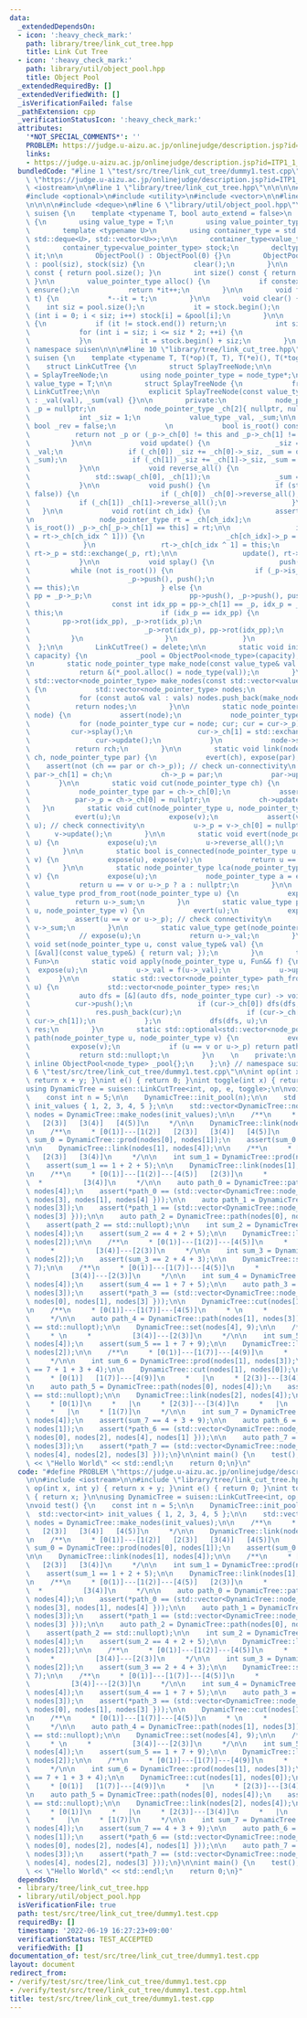 ```yaml
---
data:
  _extendedDependsOn:
  - icon: ':heavy_check_mark:'
    path: library/tree/link_cut_tree.hpp
    title: Link Cut Tree
  - icon: ':heavy_check_mark:'
    path: library/util/object_pool.hpp
    title: Object Pool
  _extendedRequiredBy: []
  _extendedVerifiedWith: []
  _isVerificationFailed: false
  _pathExtension: cpp
  _verificationStatusIcon: ':heavy_check_mark:'
  attributes:
    '*NOT_SPECIAL_COMMENTS*': ''
    PROBLEM: https://judge.u-aizu.ac.jp/onlinejudge/description.jsp?id=ITP1_1_A
    links:
    - https://judge.u-aizu.ac.jp/onlinejudge/description.jsp?id=ITP1_1_A
  bundledCode: "#line 1 \"test/src/tree/link_cut_tree/dummy1.test.cpp\"\n#define PROBLEM\
    \ \"https://judge.u-aizu.ac.jp/onlinejudge/description.jsp?id=ITP1_1_A\"\n\n#include\
    \ <iostream>\n\n#line 1 \"library/tree/link_cut_tree.hpp\"\n\n\n\n#include <cassert>\n\
    #include <optional>\n#include <utility>\n#include <vector>\n\n#line 1 \"library/util/object_pool.hpp\"\
    \n\n\n\n#include <deque>\n#line 6 \"library/util/object_pool.hpp\"\n\nnamespace\
    \ suisen {\n    template <typename T, bool auto_extend = false>\n    struct ObjectPool\
    \ {\n        using value_type = T;\n        using value_pointer_type = T*;\n\n\
    \        template <typename U>\n        using container_type = std::conditional_t<auto_extend,\
    \ std::deque<U>, std::vector<U>>;\n\n        container_type<value_type> pool;\n\
    \        container_type<value_pointer_type> stock;\n        decltype(stock.begin())\
    \ it;\n\n        ObjectPool() : ObjectPool(0) {}\n        ObjectPool(int siz)\
    \ : pool(siz), stock(siz) {\n            clear();\n        }\n\n        int capacity()\
    \ const { return pool.size(); }\n        int size() const { return it - stock.begin();\
    \ }\n\n        value_pointer_type alloc() {\n            if constexpr (auto_extend)\
    \ ensure();\n            return *it++;\n        }\n\n        void free(value_pointer_type\
    \ t) {\n            *--it = t;\n        }\n\n        void clear() {\n        \
    \    int siz = pool.size();\n            it = stock.begin();\n            for\
    \ (int i = 0; i < siz; i++) stock[i] = &pool[i];\n        }\n\n        void ensure()\
    \ {\n            if (it != stock.end()) return;\n            int siz = stock.size();\n\
    \            for (int i = siz; i <= siz * 2; ++i) {\n                stock.push_back(&pool.emplace_back());\n\
    \            }\n            it = stock.begin() + siz;\n        }\n    };\n} //\
    \ namespace suisen\n\n\n#line 10 \"library/tree/link_cut_tree.hpp\"\n\nnamespace\
    \ suisen {\n    template <typename T, T(*op)(T, T), T(*e)(), T(*toggle)(T)>\n\
    \    struct LinkCutTree {\n        struct SplayTreeNode;\n\n        using node_type\
    \ = SplayTreeNode;\n        using node_pointer_type = node_type*;\n        using\
    \ value_type = T;\n\n        struct SplayTreeNode {\n            friend struct\
    \ LinkCutTree;\n\n            explicit SplayTreeNode(const value_type& val = e())\
    \ : _val(val), _sum(val) {}\n\n        private:\n            node_pointer_type\
    \ _p = nullptr;\n            node_pointer_type _ch[2]{ nullptr, nullptr };\n\n\
    \            int _siz = 1;\n            value_type _val, _sum;\n\n           \
    \ bool _rev = false;\n            \n            bool is_root() const {\n     \
    \           return not _p or (_p->_ch[0] != this and _p->_ch[1] != this);\n  \
    \          }\n\n            void update() {\n                _siz = 1, _sum =\
    \ _val;\n                if (_ch[0]) _siz += _ch[0]->_siz, _sum = op(_ch[0]->_sum,\
    \ _sum);\n                if (_ch[1]) _siz += _ch[1]->_siz, _sum = op(_sum, _ch[1]->_sum);\n\
    \            }\n\n            void reverse_all() {\n                _rev ^= true;\n\
    \                std::swap(_ch[0], _ch[1]);\n                _sum = toggle(_sum);\n\
    \            }\n\n            void push() {\n                if (std::exchange(_rev,\
    \ false)) {\n                    if (_ch[0]) _ch[0]->reverse_all();\n        \
    \            if (_ch[1]) _ch[1]->reverse_all();\n                }\n         \
    \   }\n\n            void rot(int ch_idx) {\n                assert(_ch[ch_idx]);\n\
    \n                node_pointer_type rt = _ch[ch_idx];\n                if (not\
    \ is_root()) _p->_ch[_p->_ch[1] == this] = rt;\n\n                if ((_ch[ch_idx]\
    \ = rt->_ch[ch_idx ^ 1])) {\n                    _ch[ch_idx]->_p = this;\n   \
    \             }\n                rt->_ch[ch_idx ^ 1] = this;\n               \
    \ rt->_p = std::exchange(_p, rt);\n\n                update(), rt->update();\n\
    \            }\n\n            void splay() {\n                push();\n      \
    \          while (not is_root()) {\n                    if (_p->is_root()) {\n\
    \                        _p->push(), push();\n                        _p->rot(_p->_ch[1]\
    \ == this);\n                    } else {\n                        node_pointer_type\
    \ pp = _p->_p;\n                        pp->push(), _p->push(), push();\n    \
    \                    const int idx_pp = pp->_ch[1] == _p, idx_p = _p->_ch[1] ==\
    \ this;\n                        if (idx_p == idx_pp) {\n                    \
    \        pp->rot(idx_pp), _p->rot(idx_p);\n                        } else {\n\
    \                            _p->rot(idx_p), pp->rot(idx_pp);\n              \
    \          }\n                    }\n                }\n            }\n      \
    \  };\n\n        LinkCutTree() = delete;\n\n        static void init_pool(int\
    \ capacity) {\n            _pool = ObjectPool<node_type>(capacity);\n        }\n\
    \n        static node_pointer_type make_node(const value_type& val = e()) {\n\
    \            return &(*_pool.alloc() = node_type(val));\n        }\n        static\
    \ std::vector<node_pointer_type> make_nodes(const std::vector<value_type>& vals)\
    \ {\n            std::vector<node_pointer_type> nodes;\n            nodes.reserve(vals.size());\n\
    \            for (const auto& val : vals) nodes.push_back(make_node(val));\n \
    \           return nodes;\n        }\n\n        static node_pointer_type expose(node_pointer_type\
    \ node) {\n            assert(node);\n            node_pointer_type rch = nullptr;\n\
    \            for (node_pointer_type cur = node; cur; cur = cur->_p) {\n      \
    \          cur->splay();\n                cur->_ch[1] = std::exchange(rch, cur);\n\
    \                cur->update();\n            }\n            node->splay();\n \
    \           return rch;\n        }\n\n        static void link(node_pointer_type\
    \ ch, node_pointer_type par) {\n            evert(ch), expose(par);\n        \
    \    assert(not (ch == par or ch->_p)); // check un-connectivity\n           \
    \ par->_ch[1] = ch;\n            ch->_p = par;\n            par->update();\n \
    \       }\n\n        static void cut(node_pointer_type ch) {\n            expose(ch);\n\
    \            node_pointer_type par = ch->_ch[0];\n            assert(par);\n \
    \           par->_p = ch->_ch[0] = nullptr;\n            ch->update();\n     \
    \   }\n        static void cut(node_pointer_type u, node_pointer_type v) {\n \
    \           evert(u);\n            expose(v);\n            assert(v->_ch[0] ==\
    \ u); // check connectivity\n            u->_p = v->_ch[0] = nullptr;\n      \
    \      v->update();\n        }\n\n        static void evert(node_pointer_type\
    \ u) {\n            expose(u);\n            u->reverse_all();\n            u->push();\n\
    \        }\n\n        static bool is_connected(node_pointer_type u, node_pointer_type\
    \ v) {\n            expose(u), expose(v);\n            return u == v or u->_p;\n\
    \        }\n\n        static node_pointer_type lca(node_pointer_type u, node_pointer_type\
    \ v) {\n            expose(u);\n            node_pointer_type a = expose(v);\n\
    \            return u == v or u->_p ? a : nullptr;\n        }\n\n        static\
    \ value_type prod_from_root(node_pointer_type u) {\n            expose(u);\n \
    \           return u->_sum;\n        }\n        static value_type prod(node_pointer_type\
    \ u, node_pointer_type v) {\n            evert(u);\n            expose(v);\n \
    \           assert(u == v or u->_p); // check connectivity\n            return\
    \ v->_sum;\n        }\n\n        static value_type get(node_pointer_type u) {\n\
    \            // expose(u);\n            return u->_val;\n        }\n        static\
    \ void set(node_pointer_type u, const value_type& val) {\n            apply(u,\
    \ [&val](const value_type&) { return val; });\n        }\n        template <typename\
    \ Fun>\n        static void apply(node_pointer_type u, Fun&& f) {\n          \
    \  expose(u);\n            u->_val = f(u->_val);\n            u->update();\n \
    \       }\n\n        static std::vector<node_pointer_type> path_from_root(node_pointer_type\
    \ u) {\n            std::vector<node_pointer_type> res;\n            expose(u);\n\
    \            auto dfs = [&](auto dfs, node_pointer_type cur) -> void {\n     \
    \           cur->push();\n                if (cur->_ch[0]) dfs(dfs, cur->_ch[0]);\n\
    \                res.push_back(cur);\n                if (cur->_ch[1]) dfs(dfs,\
    \ cur->_ch[1]);\n            };\n            dfs(dfs, u);\n            return\
    \ res;\n        }\n        static std::optional<std::vector<node_pointer_type>>\
    \ path(node_pointer_type u, node_pointer_type v) {\n            evert(u);\n  \
    \          expose(v);\n            if (u == v or u->_p) return path_from_root(v);\n\
    \            return std::nullopt;\n        }\n    \n    private:\n        static\
    \ inline ObjectPool<node_type> _pool{};\n    };\n} // namespace suisen\n\n\n#line\
    \ 6 \"test/src/tree/link_cut_tree/dummy1.test.cpp\"\n\nint op(int x, int y) {\
    \ return x + y; }\nint e() { return 0; }\nint toggle(int x) { return x; }\n\n\
    using DynamicTree = suisen::LinkCutTree<int, op, e, toggle>;\n\nvoid test() {\n\
    \    const int n = 5;\n\n    DynamicTree::init_pool(n);\n\n    std::vector<int>\
    \ init_values { 1, 2, 3, 4, 5 };\n\n    std::vector<DynamicTree::node_pointer_type>\
    \ nodes = DynamicTree::make_nodes(init_values);\n\n    /**\n     * [0(1)]   [1(2)]\
    \   [2(3)]   [3(4)]   [4(5)]\n     */\n\n    DynamicTree::link(nodes[0], nodes[1]);\n\
    \n    /**\n     * [0(1)]---[1(2)]   [2(3)]   [3(4)]   [4(5)]\n     */\n\n    int\
    \ sum_0 = DynamicTree::prod(nodes[0], nodes[1]);\n    assert(sum_0 == 1 + 2);\n\
    \n\n    DynamicTree::link(nodes[1], nodes[4]);\n\n    /**\n     * [0(1)]---[1(2)]---[4(5)]\
    \   [2(3)]   [3(4)]\n     */\n\n    int sum_1 = DynamicTree::prod(nodes[0], nodes[4]);\n\
    \    assert(sum_1 == 1 + 2 + 5);\n\n    DynamicTree::link(nodes[1], nodes[3]);\n\
    \n    /**\n     * [0(1)]---[1(2)]---[4(5)]   [2(3)]\n     *            |\n   \
    \  *          [3(4)]\n     */\n\n    auto path_0 = DynamicTree::path(nodes[3],\
    \ nodes[4]);\n    assert(*path_0 == (std::vector<DynamicTree::node_pointer_type>{\
    \ nodes[3], nodes[1], nodes[4] }));\n\n    auto path_1 = DynamicTree::path(nodes[3],\
    \ nodes[3]);\n    assert(*path_1 == (std::vector<DynamicTree::node_pointer_type>{\
    \ nodes[3] }));\n\n    auto path_2 = DynamicTree::path(nodes[0], nodes[2]);\n\
    \    assert(path_2 == std::nullopt);\n\n    int sum_2 = DynamicTree::prod(nodes[3],\
    \ nodes[4]);\n    assert(sum_2 == 4 + 2 + 5);\n\n    DynamicTree::link(nodes[3],\
    \ nodes[2]);\n\n    /**\n     * [0(1)]---[1(2)]---[4(5)]\n     *            |\n\
    \     *          [3(4)]---[2(3)]\n     */\n\n    int sum_3 = DynamicTree::prod(nodes[1],\
    \ nodes[2]);\n    assert(sum_3 == 2 + 4 + 3);\n\n    DynamicTree::set(nodes[1],\
    \ 7);\n\n    /**\n     * [0(1)]---[1(7)]---[4(5)]\n     *            |\n     *\
    \          [3(4)]---[2(3)]\n     */\n\n    int sum_4 = DynamicTree::prod(nodes[0],\
    \ nodes[4]);\n    assert(sum_4 == 1 + 7 + 5);\n\n    auto path_3 = DynamicTree::path(nodes[0],\
    \ nodes[3]);\n    assert(*path_3 == (std::vector<DynamicTree::node_pointer_type>{\
    \ nodes[0], nodes[1], nodes[3] }));\n\n    DynamicTree::cut(nodes[1], nodes[3]);\n\
    \n    /**\n     * [0(1)]---[1(7)]---[4(5)]\n     * \n     *          [3(4)]---[2(3)]\n\
    \     */\n\n    auto path_4 = DynamicTree::path(nodes[1], nodes[3]);\n    assert(path_4\
    \ == std::nullopt);\n\n    DynamicTree::set(nodes[4], 9);\n\n    /**\n     * [0(1)]---[1(7)]---[4(9)]\n\
    \     * \n     *          [3(4)]---[2(3)]\n     */\n\n    int sum_5 = DynamicTree::prod(nodes[0],\
    \ nodes[4]);\n    assert(sum_5 == 1 + 7 + 9);\n\n    DynamicTree::link(nodes[0],\
    \ nodes[2]);\n\n    /**\n     * [0(1)]---[1(7)]---[4(9)]\n     *   |\n     * [2(3)]---[3(4)]\n\
    \     */\n\n    int sum_6 = DynamicTree::prod(nodes[1], nodes[3]);\n    assert(sum_6\
    \ == 7 + 1 + 3 + 4);\n\n    DynamicTree::cut(nodes[1], nodes[0]);\n\n    /**\n\
    \     * [0(1)]   [1(7)]---[4(9)]\n     *   |\n     * [2(3)]---[3(4)]\n     */\n\
    \n    auto path_5 = DynamicTree::path(nodes[0], nodes[4]);\n    assert(path_5\
    \ == std::nullopt);\n\n    DynamicTree::link(nodes[2], nodes[4]);\n\n    /**\n\
    \     * [0(1)]\n     *   |\n     * [2(3)]---[3(4)]\n     *   |\n     * [4(9)]\n\
    \     *   |\n     * [1(7)]\n     */\n\n    int sum_7 = DynamicTree::prod(nodes[3],\
    \ nodes[4]);\n    assert(sum_7 == 4 + 3 + 9);\n\n    auto path_6 = DynamicTree::path(nodes[0],\
    \ nodes[1]);\n    assert(*path_6 == (std::vector<DynamicTree::node_pointer_type>{\
    \ nodes[0], nodes[2], nodes[4], nodes[1] }));\n\n    auto path_7 = DynamicTree::path(nodes[4],\
    \ nodes[3]);\n    assert(*path_7 == (std::vector<DynamicTree::node_pointer_type>{\
    \ nodes[4], nodes[2], nodes[3] }));\n}\n\nint main() {\n    test();\n    std::cout\
    \ << \"Hello World\" << std::endl;\n    return 0;\n}\n"
  code: "#define PROBLEM \"https://judge.u-aizu.ac.jp/onlinejudge/description.jsp?id=ITP1_1_A\"\
    \n\n#include <iostream>\n\n#include \"library/tree/link_cut_tree.hpp\"\n\nint\
    \ op(int x, int y) { return x + y; }\nint e() { return 0; }\nint toggle(int x)\
    \ { return x; }\n\nusing DynamicTree = suisen::LinkCutTree<int, op, e, toggle>;\n\
    \nvoid test() {\n    const int n = 5;\n\n    DynamicTree::init_pool(n);\n\n  \
    \  std::vector<int> init_values { 1, 2, 3, 4, 5 };\n\n    std::vector<DynamicTree::node_pointer_type>\
    \ nodes = DynamicTree::make_nodes(init_values);\n\n    /**\n     * [0(1)]   [1(2)]\
    \   [2(3)]   [3(4)]   [4(5)]\n     */\n\n    DynamicTree::link(nodes[0], nodes[1]);\n\
    \n    /**\n     * [0(1)]---[1(2)]   [2(3)]   [3(4)]   [4(5)]\n     */\n\n    int\
    \ sum_0 = DynamicTree::prod(nodes[0], nodes[1]);\n    assert(sum_0 == 1 + 2);\n\
    \n\n    DynamicTree::link(nodes[1], nodes[4]);\n\n    /**\n     * [0(1)]---[1(2)]---[4(5)]\
    \   [2(3)]   [3(4)]\n     */\n\n    int sum_1 = DynamicTree::prod(nodes[0], nodes[4]);\n\
    \    assert(sum_1 == 1 + 2 + 5);\n\n    DynamicTree::link(nodes[1], nodes[3]);\n\
    \n    /**\n     * [0(1)]---[1(2)]---[4(5)]   [2(3)]\n     *            |\n   \
    \  *          [3(4)]\n     */\n\n    auto path_0 = DynamicTree::path(nodes[3],\
    \ nodes[4]);\n    assert(*path_0 == (std::vector<DynamicTree::node_pointer_type>{\
    \ nodes[3], nodes[1], nodes[4] }));\n\n    auto path_1 = DynamicTree::path(nodes[3],\
    \ nodes[3]);\n    assert(*path_1 == (std::vector<DynamicTree::node_pointer_type>{\
    \ nodes[3] }));\n\n    auto path_2 = DynamicTree::path(nodes[0], nodes[2]);\n\
    \    assert(path_2 == std::nullopt);\n\n    int sum_2 = DynamicTree::prod(nodes[3],\
    \ nodes[4]);\n    assert(sum_2 == 4 + 2 + 5);\n\n    DynamicTree::link(nodes[3],\
    \ nodes[2]);\n\n    /**\n     * [0(1)]---[1(2)]---[4(5)]\n     *            |\n\
    \     *          [3(4)]---[2(3)]\n     */\n\n    int sum_3 = DynamicTree::prod(nodes[1],\
    \ nodes[2]);\n    assert(sum_3 == 2 + 4 + 3);\n\n    DynamicTree::set(nodes[1],\
    \ 7);\n\n    /**\n     * [0(1)]---[1(7)]---[4(5)]\n     *            |\n     *\
    \          [3(4)]---[2(3)]\n     */\n\n    int sum_4 = DynamicTree::prod(nodes[0],\
    \ nodes[4]);\n    assert(sum_4 == 1 + 7 + 5);\n\n    auto path_3 = DynamicTree::path(nodes[0],\
    \ nodes[3]);\n    assert(*path_3 == (std::vector<DynamicTree::node_pointer_type>{\
    \ nodes[0], nodes[1], nodes[3] }));\n\n    DynamicTree::cut(nodes[1], nodes[3]);\n\
    \n    /**\n     * [0(1)]---[1(7)]---[4(5)]\n     * \n     *          [3(4)]---[2(3)]\n\
    \     */\n\n    auto path_4 = DynamicTree::path(nodes[1], nodes[3]);\n    assert(path_4\
    \ == std::nullopt);\n\n    DynamicTree::set(nodes[4], 9);\n\n    /**\n     * [0(1)]---[1(7)]---[4(9)]\n\
    \     * \n     *          [3(4)]---[2(3)]\n     */\n\n    int sum_5 = DynamicTree::prod(nodes[0],\
    \ nodes[4]);\n    assert(sum_5 == 1 + 7 + 9);\n\n    DynamicTree::link(nodes[0],\
    \ nodes[2]);\n\n    /**\n     * [0(1)]---[1(7)]---[4(9)]\n     *   |\n     * [2(3)]---[3(4)]\n\
    \     */\n\n    int sum_6 = DynamicTree::prod(nodes[1], nodes[3]);\n    assert(sum_6\
    \ == 7 + 1 + 3 + 4);\n\n    DynamicTree::cut(nodes[1], nodes[0]);\n\n    /**\n\
    \     * [0(1)]   [1(7)]---[4(9)]\n     *   |\n     * [2(3)]---[3(4)]\n     */\n\
    \n    auto path_5 = DynamicTree::path(nodes[0], nodes[4]);\n    assert(path_5\
    \ == std::nullopt);\n\n    DynamicTree::link(nodes[2], nodes[4]);\n\n    /**\n\
    \     * [0(1)]\n     *   |\n     * [2(3)]---[3(4)]\n     *   |\n     * [4(9)]\n\
    \     *   |\n     * [1(7)]\n     */\n\n    int sum_7 = DynamicTree::prod(nodes[3],\
    \ nodes[4]);\n    assert(sum_7 == 4 + 3 + 9);\n\n    auto path_6 = DynamicTree::path(nodes[0],\
    \ nodes[1]);\n    assert(*path_6 == (std::vector<DynamicTree::node_pointer_type>{\
    \ nodes[0], nodes[2], nodes[4], nodes[1] }));\n\n    auto path_7 = DynamicTree::path(nodes[4],\
    \ nodes[3]);\n    assert(*path_7 == (std::vector<DynamicTree::node_pointer_type>{\
    \ nodes[4], nodes[2], nodes[3] }));\n}\n\nint main() {\n    test();\n    std::cout\
    \ << \"Hello World\" << std::endl;\n    return 0;\n}"
  dependsOn:
  - library/tree/link_cut_tree.hpp
  - library/util/object_pool.hpp
  isVerificationFile: true
  path: test/src/tree/link_cut_tree/dummy1.test.cpp
  requiredBy: []
  timestamp: '2022-06-19 16:27:23+09:00'
  verificationStatus: TEST_ACCEPTED
  verifiedWith: []
documentation_of: test/src/tree/link_cut_tree/dummy1.test.cpp
layout: document
redirect_from:
- /verify/test/src/tree/link_cut_tree/dummy1.test.cpp
- /verify/test/src/tree/link_cut_tree/dummy1.test.cpp.html
title: test/src/tree/link_cut_tree/dummy1.test.cpp
---
```

